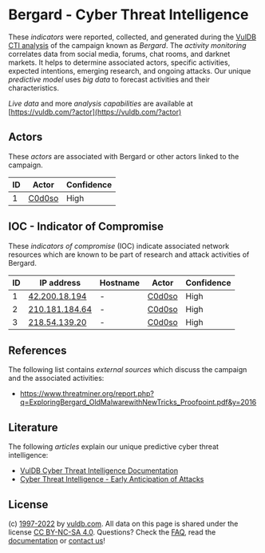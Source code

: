 # Bergard - Cyber Threat Intelligence

These _indicators_ were reported, collected, and generated during the [VulDB CTI analysis](https://vuldb.com/?kb.cti) of the campaign known as _Bergard_. The _activity monitoring_ correlates data from social media, forums, chat rooms, and darknet markets. It helps to determine associated actors, specific activities, expected intentions, emerging research, and ongoing attacks. Our unique _predictive model_ uses _big data_ to forecast activities and their characteristics.

_Live data_ and more _analysis capabilities_ are available at [https://vuldb.com/?actor](https://vuldb.com/?actor)

## Actors

These _actors_ are associated with Bergard or other actors linked to the campaign.

ID | Actor | Confidence
-- | ----- | ----------
1 | [C0d0so](https://vuldb.com/?actor.c0d0so) | High

## IOC - Indicator of Compromise

These _indicators of compromise_ (IOC) indicate associated network resources which are known to be part of research and attack activities of Bergard.

ID | IP address | Hostname | Actor | Confidence
-- | ---------- | -------- | ----- | ----------
1 | [42.200.18.194](https://vuldb.com/?ip.42.200.18.194) | - | [C0d0so](https://vuldb.com/?actor.c0d0so) | High
2 | [210.181.184.64](https://vuldb.com/?ip.210.181.184.64) | - | [C0d0so](https://vuldb.com/?actor.c0d0so) | High
3 | [218.54.139.20](https://vuldb.com/?ip.218.54.139.20) | - | [C0d0so](https://vuldb.com/?actor.c0d0so) | High

## References

The following list contains _external sources_ which discuss the campaign and the associated activities:

* https://www.threatminer.org/report.php?q=ExploringBergard_OldMalwarewithNewTricks_Proofpoint.pdf&y=2016

## Literature

The following _articles_ explain our unique predictive cyber threat intelligence:

* [VulDB Cyber Threat Intelligence Documentation](https://vuldb.com/?kb.cti)
* [Cyber Threat Intelligence - Early Anticipation of Attacks](https://www.scip.ch/en/?labs.20201022)

## License

(c) [1997-2022](https://vuldb.com/?kb.changelog) by [vuldb.com](https://vuldb.com/?kb.about). All data on this page is shared under the license [CC BY-NC-SA 4.0](https://creativecommons.org/licenses/by-nc-sa/4.0/). Questions? Check the [FAQ](https://vuldb.com/?kb.faq), read the [documentation](https://vuldb.com/?kb) or [contact us](https://vuldb.com/?contact)!
